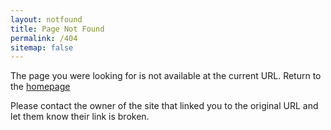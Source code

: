 ```yaml
---
layout: notfound
title: Page Not Found
permalink: /404
sitemap: false
---
```


<p class="text-center">The page you were looking for is not available at the current URL. Return to the <a href="https://docs.mendix.com">homepage</a></p>

<div class="not-found-suggestion hidden"></div>

<p class="text-center">Please contact the owner of the site that linked you to the original URL and let them know their link is broken.</p>

